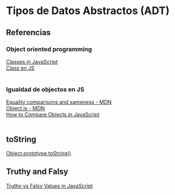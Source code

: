 # Tipos de Datos Abstractos (ADT)


## Referencias

### Object oriented programming
[Classes in JavaScript](https://developer.mozilla.org/en-US/docs/Learn/JavaScript/Objects/Classes_in_JavaScript)  
[Class en JS](https://developer.mozilla.org/en-US/docs/Web/JavaScript/Reference/Classes)  
[]()  
[]()  


### Igualdad de objectos en JS
[Equality comparisons and sameness - MDN](https://developer.mozilla.org/en-US/docs/Web/JavaScript/Equality_comparisons_and_sameness)  
[Object.is - MDN](https://developer.mozilla.org/en-US/docs/Web/JavaScript/Reference/Global_Objects/Object/is)  
[How to Compare Objects in JavaScript](https://masteringjs.io/tutorials/fundamentals/compare-objects)  
[]()  
[]()  


## toString
[Object.prototype.toString()](https://developer.mozilla.org/en-US/docs/Web/JavaScript/Reference/Global_Objects/Object/toString)  
[]()  


## Truthy and Falsy 
[Truthy vs Falsy Values in JavaScript](https://www.sitepoint.com/javascript-truthy-falsy/)  
[]()  

